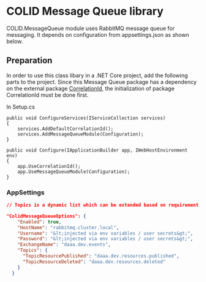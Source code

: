 ﻿# COLID Message Queue library

COLID.MessageQueue module uses RabbitMQ message queue for messaging.
It depends on configuration from appsettings.json as shown below.

## Preparation

In order to use this class libary in a .NET Core project, add the following parts to the project. Since this Message Queue package has a dependency on the external package [CorrelationId](https://github.com/stevejgordon/CorrelationId), the initialization of package CorrelationId must be done first.

In Setup.cs
```
public void ConfigureServices(IServiceCollection services)
{
    services.AddDefaultCorrelationId();
    services.AddMessageQueueModule(Configuration);
}

public void Configure(IApplicationBuilder app, IWebHostEnvironment env)
{
    app.UseCorrelationId();
    app.UseMessageQueueModule(Configuration);
}
```

### AppSettings

```json
// Topics is a dynamic list which can be extended based on requirement.

"ColidMessageQueueOptions": {
    "Enabled": true,
    "HostName": "rabbitmq.cluster.local",
    "Username": "&lt;injected via env variables / user secrets&gt;",
    "Password": "&lt;injected via env variables / user secrets&gt;",
    "ExchangeName": "daaa.dev.events",
    "Topics": {
      "TopicResourcePublished": "daaa.dev.resources.published",
      "TopicResourceDeleted": "daaa.dev.resources.deleted"
    }
  }
```
